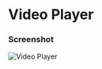# Video Player

### Screenshot

![Video Player](https://user-images.githubusercontent.com/19285811/71177216-10304f00-229e-11ea-9c1c-a6d57e9d8bfb.png)
